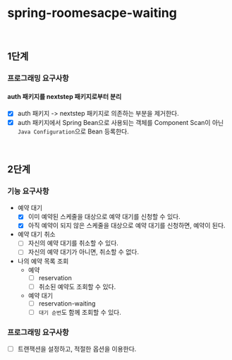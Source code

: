 # spring-roomesacpe-waiting

<br/>

## 1단계
### 프로그래밍 요구사항
#### auth 패키지를 nextstep 패키지로부터 분리
- [x] auth 패키지 -> nextstep 패키지로 의존하는 부분을 제거한다.
- [x] auth 패키지에서 Spring Bean으로 사용되는 객체를 Component Scan이 아닌 `Java Configuration`으로 Bean 등록한다.

<br/>

## 2단계
### 기능 요구사항
- 예약 대기
  - [x] 이미 예약된 스케줄을 대상으로 예약 대기를 신청할 수 있다.
  - [x] 아직 예약이 되지 않은 스케줄을 대상으로 예약 대기를 신청하면, 예약이 된다.
- 예약 대기 취소
  - [ ] 자신의 예약 대기를 취소할 수 있다.
  - [ ] 자신의 예약 대기가 아니면, 취소할 수 없다.
- 나의 예약 목록 조회
  - 예약
    - [ ] reservation
    - [ ] 취소된 예약도 조회할 수 있다.
  - 예약 대기
    - [ ] reservation-waiting
    - [ ] `대기 순번`도 함께 조회할 수 있다.

### 프로그래밍 요구사항
- [ ] 트랜잭션을 설정하고, 적절한 옵션을 이용한다.
